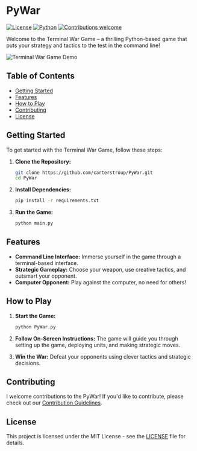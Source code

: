 # PyWar

[![License](https://img.shields.io/badge/license-MIT-blue.svg)](LICENSE)
[![Python](https://img.shields.io/badge/python-3.8%2B-blue.svg)](https://www.python.org/downloads/)
[![Contributions welcome](https://img.shields.io/badge/contributions-welcome-orange.svg)](CONTRIBUTING.md)

Welcome to the Terminal War Game – a thrilling Python-based game that puts your strategy and tactics to the test in the command line!

![Terminal War Game Demo](demo.gif)

## Table of Contents

- [Getting Started](#getting-started)
- [Features](#features)
- [How to Play](#how-to-play)
- [Contributing](#contributing)
- [License](#license)

## Getting Started

To get started with the Terminal War Game, follow these steps:

1. **Clone the Repository:**
    ```bash
    git clone https://github.com/carterstroup/PyWar.git
    cd PyWar
    ```

2. **Install Dependencies:**
    ```bash
    pip install -r requirements.txt
    ```

3. **Run the Game:**
    ```bash
    python main.py
    ```

## Features

- **Command Line Interface:** Immerse yourself in the game through a terminal-based interface.
- **Strategic Gameplay:** Choose your weapon, use creative tactics, and outsmart your opponent.
- **Computer Opponent:** Play against the computer, no need for others!

## How to Play

1. **Start the Game:**
    ```bash
    python PyWar.py
    ```

2. **Follow On-Screen Instructions:**
    The game will guide you through setting up the game, deploying units, and making strategic moves.

3. **Win the War:**
    Defeat your opponents using clever tactics and strategic decisions.

## Contributing

I welcome contributions to the PyWar! If you'd like to contribute, please check out our [Contribution Guidelines](CONTRIBUTING.md).

## License

This project is licensed under the MIT License - see the [LICENSE](LICENSE) file for details.
